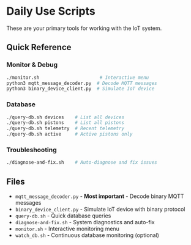 # Daily Use Scripts

These are your primary tools for working with the IoT system.

## Quick Reference

### Monitor & Debug
```bash
./monitor.sh                      # Interactive menu
python3 mqtt_message_decoder.py  # Decode MQTT messages
python3 binary_device_client.py  # Simulate IoT device
```

### Database
```bash
./query-db.sh devices    # List all devices
./query-db.sh pistons    # List all pistons
./query-db.sh telemetry  # Recent telemetry
./query-db.sh active     # Active pistons only
```

### Troubleshooting
```bash
./diagnose-and-fix.sh    # Auto-diagnose and fix issues
```

## Files

- `mqtt_message_decoder.py` - **Most important** - Decode binary MQTT messages
- `binary_device_client.py` - Simulate IoT device with binary protocol
- `query-db.sh` - Quick database queries
- `diagnose-and-fix.sh` - System diagnostics and auto-fix
- `monitor.sh` - Interactive monitoring menu
- `watch_db.sh` - Continuous database monitoring (optional)
